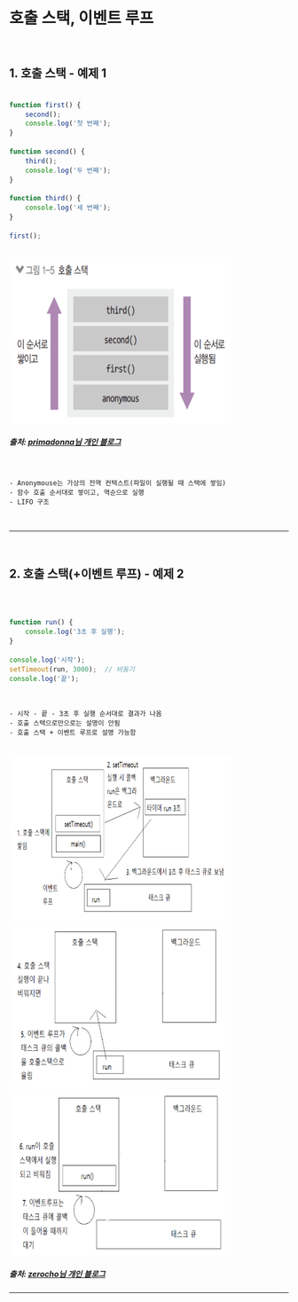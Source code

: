 # 호출 스택, 이벤트 루프

<br>

## 1. 호출 스택 - 예제 1

```javascript

function first() {
    second();
    console.log('첫 번째');
}

function second() {
    third();
    console.log('두 번째');
}

function third() {
    console.log('세 번째');
}

first();

```

<br>

<img src="https://github.com/daldalhada/Express/blob/main/image/2/2-1/Node1.PNG" width="400" height="300">

##### 출처: <a href="https://velog.io/@primadonna/%EC%9E%90%EB%B0%94%EC%8A%A4%ED%81%AC%EB%A6%BD%ED%8A%B8-%ED%98%B8%EC%B6%9C-%EC%8A%A4%ED%83%9D-%EC%9D%B4%EB%B2%A4%ED%8A%B8-%EB%A3%A8%ED%94%84-%EC%A0%95%EB%A6%AC">primadonna님 개인 블로그</a>

<br>

    - Anonymouse는 가상의 전역 컨텍스트(파일이 실행될 때 스택에 쌓임)
    - 함수 호출 순서대로 쌓이고, 역순으로 실행
    - LIFO 구조

<br>

***

<br>

## 2. 호출 스택(+이벤트 루프) - 예제 2

<br>


```javascript

function run() {
    console.log('3초 후 실행');
}

console.log('시작');
setTimeout(run, 3000);  // 비동기
console.log('끝');

```

<br>

    - 시작 - 끝 - 3초 후 실행 순서대로 결과가 나옴 
    - 호출 스택으로만으로는 설명이 안됨
    - 호출 스택 + 이벤트 루프로 설명 가능함

<br>

<img src="https://github.com/daldalhada/Express/blob/main/image/2/2-1/Node2.PNG" width="400" height="300">

<img src="https://github.com/daldalhada/Express/blob/main/image/2/2-1/Node3.PNG" width="400" height="300">

<img src="https://github.com/daldalhada/Express/blob/main/image/2/2-1/Node4.PNG" width="400" height="300">

##### 출처: <a href="https://www.zerocho.com/category/JavaScript/post/597f34bbb428530018e8e6e2">zerocho님 개인 블로그</a>

***
